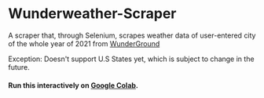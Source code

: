 # Wunderweather-Scraper

A scraper that, through Selenium, scrapes weather data of user-entered city of the whole year of 2021 from [WunderGround](https://www.wunderground.com/)

Exception: Doesn't support U.S States yet, which is subject to change in the future.

#### Run this interactively on [Google Colab](https://colab.research.google.com/drive/1S1W_CkdmWN8xvbvpGjm8oDZySnvthM16?usp=sharing).

